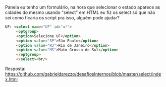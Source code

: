 Panela eu tenho um formulário, na hora que selecionar o estado aparece as cidades do mesmo usando "select" em 
HTML eu fiz os select só que não sei como ficaria os script pra isso, alguém pode ajudar?


```html
UF: <select name="UF" id="uf">
     <optgroup>
     <option>Selecione UF</option>
     <option value="SP">São Paulo</option>
     <option value="RJ">Rio de Janeiro</option>
     <option value="MS">Mato Grosso do Sul</option>
     </optgroup>
     </select><br/>
```

Resposta:
https://github.com/gabrieldarezzo/desafiosInternos/blob/master/select/index.html
